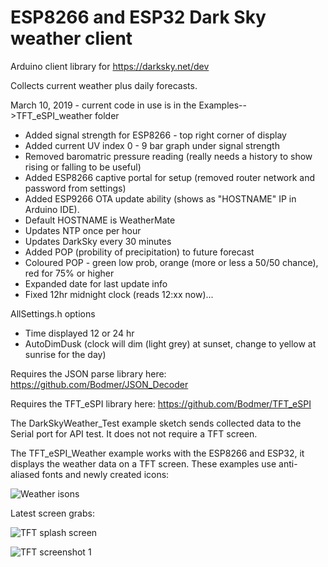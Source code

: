# ESP8266 and ESP32 Dark Sky weather client

Arduino client library for https://darksky.net/dev

Collects current weather plus daily forecasts.

March 10, 2019 - current code in use is in the Examples-->TFT_eSPI_weather folder
* Added signal strength for ESP8266 - top right corner of display
* Added current UV index 0 - 9 bar graph under signal strength
* Removed baromatric pressure reading (really needs a history to show rising or falling to be useful)
* Added ESP8266 captive portal for setup (removed router network and password from settings)
* Added ESP9266 OTA update ability (shows as "HOSTNAME" IP in Arduino IDE).
* Default HOSTNAME is WeatherMate
* Updates NTP once per hour
* Updates DarkSky every 30 minutes
* Added POP (probility of precipitation) to future forecast
* Coloured POP - green low prob, orange (more or less a 50/50 chance), red for 75% or higher
* Expanded date for last update info
* Fixed 12hr midnight clock (reads 12:xx now)...

AllSettings.h options
* Time displayed 12 or 24 hr
* AutoDimDusk (clock will dim (light grey) at sunset, change to yellow at sunrise for the day)

Requires the JSON parse library here:
https://github.com/Bodmer/JSON_Decoder

Requires the TFT_eSPI library here:
https://github.com/Bodmer/TFT_eSPI

The DarkSkyWeather_Test example sketch sends collected data to the Serial port for API test. It does not not require a TFT screen.

The TFT_eSPI_Weather example works with the ESP8266 and ESP32, it displays the weather data on a TFT screen.  These examples use anti-aliased fonts and newly created icons:

![Weather isons](https://i.imgur.com/luK7Vcj.jpg)

Latest screen grabs:

![TFT splash screen](https://i.imgur.com/gh75gd6.png)

![TFT screenshot 1](https://www.wabbitwanch.net/arduino/WeatherMate_Display.png)

